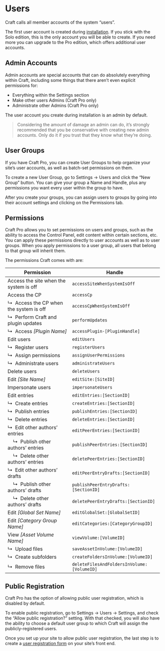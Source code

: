 # Users

Craft calls all member accounts of the system “users”.

The first user account is created during [installation](installation.md). If you stick with the Solo edition, this is the only account you will be able to create. If you need more you can upgrade to the Pro edition, which offers additional user accounts.

## Admin Accounts

Admin accounts are special accounts that can do absolutely everything within Craft, including some things that there aren’t even explicit permissions for:

* Everything within the Settings section
* Make other users Admins (Craft Pro only)
* Administrate other Admins (Craft Pro only)

The user account you create during installation is an admin by default.

> Considering the amount of damage an admin can do, it’s strongly recommended that you be conservative with creating new admin accounts. Only do it if you trust that they know what they’re doing.

## User Groups

If you have Craft Pro, you can create User Groups to help organize your site’s user accounts, as well as batch-set permissions on them.

To create a new User Group, go to Settings → Users and click the “New Group” button. You can give your group a Name and Handle, plus any permissions you want every user within the group to have.

After you create your groups, you can assign users to groups by going into their account settings and clicking on the Permissions tab.

## Permissions

Craft Pro allows you to set permissions on users and groups, such as the ability to access the Control Panel, edit content within certain sections, etc. You can apply these permissions directly to user accounts as well as to user groups. When you apply permissions to a user group, all users that belong to that group will inherit them.

The permissions Craft comes with are:

| Permission | Handle
| ---------- | ------
| Access the site when the system is off | `accessSiteWhenSystemIsOff`
| Access the CP | `accessCp`
| ↳&nbsp; Access the CP when the system is off | `accessCpWhenSystemIsOff`
| ↳&nbsp; Perform Craft and plugin updates | `performUpdates`
| ↳&nbsp; Access _[Plugin Name]_ | `accessPlugin-[PluginHandle]`
| Edit users | `editUsers`
| ↳&nbsp; Register users | `registerUsers`
| ↳&nbsp; Assign permissions | `assignUserPermissions`
| ↳&nbsp; Administrate users | `administrateUsers`
| Delete users | `deleteUsers`
| Edit _[Site Name]_ | `editSite:[SiteID]`
| Impersonate users | `impersonateUsers`
| Edit entries | `editEntries:[SectionID]`
| ↳&nbsp; Create entries | `createEntries:[SectionID]`
| ↳&nbsp; Publish entries | `publishEntries:[SectionID]`
| ↳&nbsp; Delete entries | `deleteEntries:[SectionID]`
| ↳&nbsp; Edit other authors’ entries | `editPeerEntries:[SectionID]`
| &nbsp;&nbsp;&nbsp; ↳&nbsp; Publish other authors’ entries | `publishPeerEntries:[SectionID]`
| &nbsp;&nbsp;&nbsp; ↳&nbsp; Delete other authors’ entries | `deletePeerEntries:[SectionID]`
| ↳&nbsp; Edit other authors’ drafts | `editPeerEntryDrafts:[SectionID]`
| &nbsp;&nbsp;&nbsp; ↳&nbsp; Publish other authors’ drafts | `publishPeerEntryDrafts:[SectionID]`
| &nbsp;&nbsp;&nbsp; ↳&nbsp; Delete other authors’ drafts | `deletePeerEntryDrafts:[SectionID]`
| Edit _[Global Set Name]_ | `editGlobalSet:[GlobalSetID]`
| Edit _[Category Group Name]_ | `editCategories:[CategoryGroupID]`
| View _[Asset Volume Name]_ | `viewVolume:[VolumeID]`
| ↳&nbsp; Upload files | `saveAssetInVolume:[VolumeID]`
| ↳&nbsp; Create subfolders | `createFoldersInVolume:[VolumeID]`
| ↳&nbsp; Remove files | `deleteFilesAndFoldersInVolume:[VolumeID]`

## Public Registration

Craft Pro has the option of allowing public user registration, which is disabled by default.

To enable public registration, go to Settings → Users → Settings, and check the “Allow public registration?” setting. With that checked, you will also have the ability to choose a default user group to which Craft will assign the publicly-registered users.

Once you set up your site to allow public user registration, the last step is to create a [user registration form](dev/examples/user-registration-form.md) on your site’s front end.
